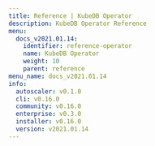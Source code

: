 ```yaml
---
title: Reference | KubeDB Operator
description: KubeDB Operator Reference
menu:
  docs_v2021.01.14:
    identifier: reference-operator
    name: KubeDB Operator
    weight: 10
    parent: reference
menu_name: docs_v2021.01.14
info:
  autoscaler: v0.1.0
  cli: v0.16.0
  community: v0.16.0
  enterprise: v0.3.0
  installer: v0.16.0
  version: v2021.01.14
---
```


